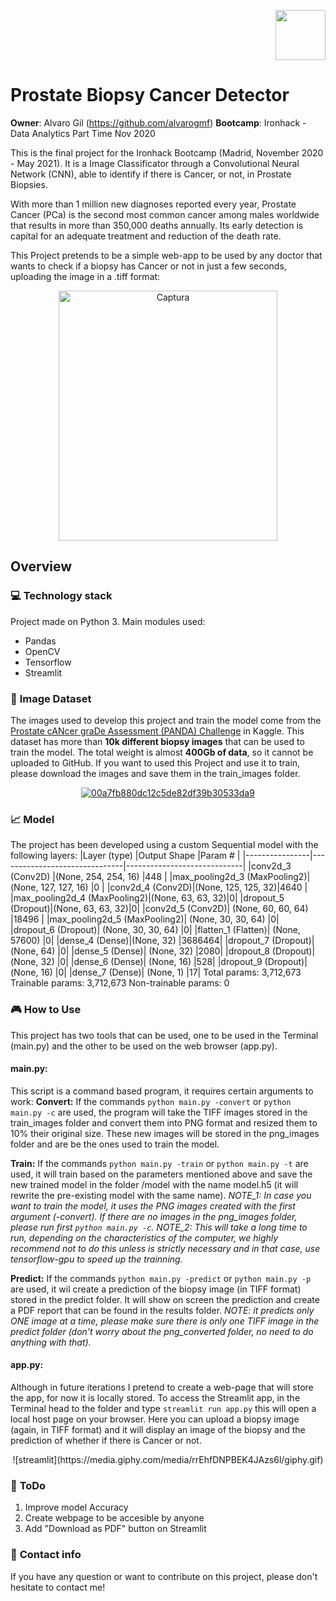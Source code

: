 <p align="right"><img src="https://cdn-images-1.medium.com/max/184/1*2GDcaeYIx_bQAZLxWM4PsQ@2x.png" width="80"></p>

# Prostate Biopsy Cancer Detector
**Owner**: Alvaro Gil (https://github.com/alvarogmf)
**Bootcamp**: Ironhack - Data Analytics Part Time Nov 2020

This is the final project for the Ironhack Bootcamp (Madrid, November 2020 - May 2021). It is a Image Classificator through a Convolutional Neural Network (CNN), able to identify if there is Cancer, or not, in Prostate Biopsies.

With more than 1 million new diagnoses reported every year, Prostate Cancer (PCa) is the second most common cancer among males worldwide that results in more than 350,000 deaths annually. Its early detection is capital for an adequate treatment and reduction of the death rate.

This Project pretends to be a simple web-app to be used by any doctor that wants to check if a biopsy has Cancer or not in just a few seconds, uploading the image in a .tiff format:

<p align="center">
<a href="https://ibb.co/rGC8P32"><img src="https://i.ibb.co/TBVjX1M/Captura.png" alt="Captura" border="0" width="350" height="400"></a>
</p>

## Overview

### :computer: **Technology stack**
Project made on Python 3. Main modules used:
 - Pandas
 - OpenCV
 - Tensorflow
 - Streamlit

### :mag_right: **Image Dataset**
The images used to develop this project and train the model come from the [Prostate cANcer graDe Assessment (PANDA) Challenge](https://www.kaggle.com/c/prostate-cancer-grade-assessment/overview)  in Kaggle. This dataset has more than **10k different biopsy images** that can be used to train the model. The total weight is almost **400Gb of data**, so it cannot be uploaded to GitHub. If you want to used this Project and use it to train, please download the images and save them in the train_images folder.
<p align="center">
<a href="https://ibb.co/dLhgQVC"><img src="https://i.ibb.co/qWZ5Rcq/00a7fb880dc12c5de82df39b30533da9.png" alt="00a7fb880dc12c5de82df39b30533da9" border="0"></a>
</p>

### :chart_with_upwards_trend: **Model**
The project has been developed using a custom Sequential model with the following layers:
|Layer (type) 	 |Output Shape					 |Param #					   |
|----------------|-------------------------------|-----------------------------|
|conv2d_3 (Conv2D) |(None, 254, 254, 16)            |448                   |
|max_pooling2d_3 (MaxPooling2)|(None, 127, 127, 16)         |0            |
|conv2d_4 (Conv2D)|(None, 125, 125, 32)|4640      |
|max_pooling2d_4 (MaxPooling2)|(None, 63, 63, 32)|0|
|dropout_5 (Dropout)|(None, 63, 63, 32)|0|
|conv2d_5 (Conv2D)| (None, 60, 60, 64) |18496     |
|max_pooling2d_5 (MaxPooling2)| (None, 30, 30, 64) |0|
|dropout_6 (Dropout)| (None, 30, 30, 64)  |0|
|flatten_1 (Flatten)| (None, 57600)    |0|
|dense_4 (Dense)|(None, 32)   |3686464|
|dropout_7 (Dropout)|(None, 64)   |0|
|dense_5 (Dense)|  (None, 32)   |2080|
|dropout_8 (Dropout)|(None, 32)   |0|
|dense_6 (Dense)|  (None, 16)   |528|
|dropout_9 (Dropout)|(None, 16) |0|
|dense_7 (Dense)|  (None, 1)   |17|
Total params: 3,712,673
Trainable params: 3,712,673
Non-trainable params: 0

### :video_game: **How to Use**
This project has two tools that can be used, one to be used in the Terminal (main.py) and the other to be used on the web browser (app.py).
#### main.py:
This script is a command based program, it requires certain arguments to work:
**Convert:**
If the commands `python main.py -convert` or `python main.py -c` are used, the program will take the TIFF images stored in the train_images folder and convert them into PNG format and resized them to 10% their original size. These new images will be stored in the png_images folder and are be the ones used to train the model.

**Train:**
If the commands `python main.py -train` or `python main.py -t` are used, it will train based on the parameters mentioned above and save the new trained model in the folder /model with the name model.h5 (it will rewrite the pre-existing model with the same name).
*NOTE_1: In case you want to train the model, it uses the PNG images created with the first argument (-convert). If there are no images in the png_images folder, please run first `python main.py -c`.
NOTE_2: This will take a long time to run, depending on the characteristics of the computer, we highly recommend not to do this unless is strictly necessary and in that case, use tensorflow-gpu to speed up the trainning.*

**Predict:**
If the commands `python main.py -predict` or `python main.py -p` are used, it wil create a prediction of the biopsy image (in TIFF format) stored in the predict folder. It will show on screen the prediction and create a PDF report that can be found in the results folder.
*NOTE: it predicts only ONE image at a time, please make sure there is only one TIFF image in the predict folder (don't worry about the png_converted folder, no need to do anything with that).*

#### app.py:
Although in future iterations I pretend to create a web-page that will store the app, for now it is locally stored. To access the Streamlit app, in the Terminal head to the folder and type `streamlit run app.py` this will open a local host page on your browser. Here you can upload a biopsy image (again, in TIFF format) and it will display an image of the biopsy and the prediction of whether if there is Cancer or not.

<p align="center">
![streamlit](https://media.giphy.com/media/rrEhfDNPBEK4JAzs6l/giphy.gif)
</p>

### :shit: **ToDo**
 1. Improve model Accuracy
 2. Create webpage to be accesible by anyone
 3. Add "Download as PDF" button on Streamlit

### 💌  **Contact info**
If you have any question or want to contribute on this project, please don't hesitate to contact me! 
